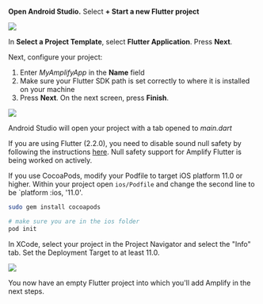 **Open Android Studio.**  Select **+ Start a new Flutter project**

![](~/images/lib/getting-started/flutter/set-up-android-studio-welcome.png)

 In **Select a Project Template**, select **Flutter Application**. Press **Next**.

Next, configure your project:

1. Enter *MyAmplifyApp* in the **Name** field
2. Make sure your Flutter SDK path is set correctly to where it is installed on your machine 
3. Press **Next**. On the next screen, press **Finish**. 

  ![](~/images/lib/getting-started/flutter/set-up-android-studio-configure-your-project.png)

Android Studio will open your project with a tab opened to *main.dart*

<amplify-callout warning>

If you are using Flutter (2.2.0), you need to disable sound null safety by following the instructions [here](https://dart.dev/null-safety/unsound-null-safety#testing-or-running-mixed-version-programs). Null safety support for Amplify Flutter is being worked on actively.

</amplify-callout>

If you use CocoaPods, modify your Podfile to target iOS platform 11.0 or higher.  Within your project open `ios/Podfile` and change the second line to be `platform :ios, '11.0'.

```bash
sudo gem install cocoapods

# make sure you are in the ios folder
pod init
```

In XCode, select your project in the Project Navigator and select the "Info" tab.  Set the Deployment Target to at least 11.0.

  ![](~/images/lib/getting-started/flutter/set-up-xcode-deployment-target.png)

You now have an empty Flutter project into which you'll add Amplify in the next steps.

